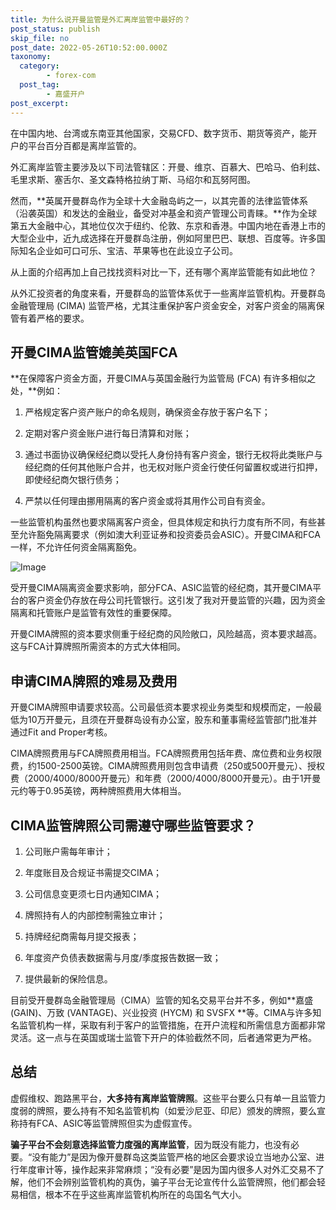```yaml
---
title: 为什么说开曼监管是外汇离岸监管中最好的？
post_status: publish
skip_file: no
post_date: 2022-05-26T10:52:00.000Z
taxonomy:
  category:
        - forex-com
  post_tag:
        - 嘉盛开户
post_excerpt: 
---
```

在中国内地、台湾或东南亚其他国家，交易CFD、数字货币、期货等资产，能开户的平台百分百都是离岸监管的。

外汇离岸监管主要涉及以下司法管辖区：开曼、维京、百慕大、巴哈马、伯利兹、毛里求斯、塞舌尔、圣文森特格拉纳丁斯、马绍尔和瓦努阿图。

然而，**英属开曼群岛作为全球十大金融岛屿之一，以其完善的法律监管体系（沿袭英国）和发达的金融业，备受对冲基金和资产管理公司青睐。**作为全球第五大金融中心，其地位仅次于纽约、伦敦、东京和香港。中国内地在香港上市的大型企业中，近九成选择在开曼群岛注册，例如阿里巴巴、联想、百度等。许多国际知名企业如可口可乐、宝洁、苹果等也在此设立子公司。

从上面的介绍再加上自己找找资料对比一下，还有哪个离岸监管能有如此地位？

从外汇投资者的角度来看，开曼群岛的监管体系优于一些离岸监管机构。开曼群岛金融管理局 (CIMA) 监管严格，尤其注重保护客户资金安全，对客户资金的隔离保管有着严格的要求。

## 开曼CIMA监管媲美英国FCA

**在保障客户资金方面，开曼CIMA与英国金融行为监管局 (FCA) 有许多相似之处，**例如：

1. 严格规定客户资产账户的命名规则，确保资金存放于客户名下；

1. 定期对客户资金账户进行每日清算和对账；

1. 通过书面协议确保经纪商以受托人身份持有客户资金，银行无权将此类账户与经纪商的任何其他账户合并，也无权对账户资金行使任何留置权或进行扣押，即使经纪商欠银行债务；

1. 严禁以任何理由挪用隔离的客户资金或将其用作公司自有资金。

一些监管机构虽然也要求隔离客户资金，但具体规定和执行力度有所不同，有些甚至允许豁免隔离要求（例如澳大利亚证券和投资委员会ASIC）。开曼CIMA和FCA一样，不允许任何资金隔离豁免。

![Image](https://prod-files-secure.s3.us-west-2.amazonaws.com/39ed1227-6d7d-4570-be36-9ccd4a2c4241/bd849744-3fcb-4a37-8312-357962c8f065/image.png?X-Amz-Algorithm=AWS4-HMAC-SHA256&X-Amz-Content-Sha256=UNSIGNED-PAYLOAD&X-Amz-Credential=ASIAZI2LB466ZLUTP75Y%2F20250420%2Fus-west-2%2Fs3%2Faws4_request&X-Amz-Date=20250420T101334Z&X-Amz-Expires=3600&X-Amz-Security-Token=IQoJb3JpZ2luX2VjEBYaCXVzLXdlc3QtMiJHMEUCIQDlcx%2Fj227ZU6U1oSHGozWtpQkR4Tl%2FSnmbYnGt8QPsDwIgU6XOCX2AWOVRomkuLlIA71xqX%2BheQQr2giw0WXnEhy8qiAQIn%2F%2F%2F%2F%2F%2F%2F%2F%2F%2F%2FARAAGgw2Mzc0MjMxODM4MDUiDDkQIl4ZK%2FHzfKYfOSrcA0YEKNFh8kxNbDMl0f4ma8txtDeabNTo7pFpziRUkob5pKb65xH9%2FkS%2Fheyhydf6ikgr7ojqma4J5FuohSp95qrhe7cLleWwMsyDxgZ1vfOSL2tmHJtbWZsIez%2BCKYTqJMnevCo2UsVW88rZKGw4aQw3FEjiXA8%2Bofx4YlXcB0ifaaorpFAjXI5Rlgsw1u1MGMt6GFAWYMDVPcekoPpfB91mJt5C8JM0MjpSoYYAUUYUbFoOZBP1OUoTJqOG9GR3NwyjLFitNcQU8k9cHDf%2BnPq2ctvFdGK3lZ9dwJoNgddRZjeN5mQNL5EuEeZBwK6wsZxvkogFJM1ZwsgZF1NVwAnyF1zJwEJjweamFzvUfCFjETOhgMOKbrb5kcM5mA2mHV4WM3XhMBNBXI4iFooJJehs%2Byl%2B9VJ0kvMYbsixpfHwGVxRNwTM5RkRONzWU%2BAtaMgm6ZEK8IMKtNdSoXHP%2B6iQQ3D3KrbMZPHjFir7SZmqWXHT5HL4NsmXrE3TONB9wbMllOK%2BcfKx9uEo1rneMu9kAtKReJomFPjeMmif8bUKKI1ebSAciDNCDODcUaIL5LNVi1aR%2B716w9TCaR9i%2BkZvY23BJ1hekxhJ3guc%2BioNtbsJJY%2FV0I5vTNraMP6hksAGOqUBJa2FPb%2B2%2BEpWcsMKUDOW0zYxlM6cquQPYvlyg%2FXDcIh8HH0D62xWPnvAvAwEYFr9%2FyCL%2BlnMSpF6SIJZK%2Bnsx9jEJmmgngnRUqQWD2HhXAj%2F7nf8GpeaoFYYh%2FIQqW3AraoA46wcVRICCxOi6TMPBGpuSrQkfsZimZ6MJpyRYSRLSLt2%2FjFB%2BeIslqX4sdrJEkK1tCiJC5SNst5eWpIxBuwphfVE&X-Amz-Signature=558ed4f9023a8bec6bc2dab177c812222ea0d754f558463bf93e31c6b8f6f26b&X-Amz-SignedHeaders=host&x-id=GetObject)

受开曼CIMA隔离资金要求影响，部分FCA、ASIC监管的经纪商，其开曼CIMA平台的客户资金仍存放在母公司托管银行。这引发了我对开曼监管的兴趣，因为资金隔离和托管账户是监管有效性的重要保障。

开曼CIMA牌照的资本要求侧重于经纪商的风险敞口，风险越高，资本要求越高。这与FCA计算牌照所需资本的方式大体相同。

## **申请CIMA牌照的难易及费用**

开曼CIMA牌照申请要求较高。公司最低资本要求视业务类型和规模而定，一般最低为10万开曼元，且须在开曼群岛设有办公室，股东和董事需经监管部门批准并通过Fit and Proper考核。

CIMA牌照费用与FCA牌照费用相当。FCA牌照费用包括年费、席位费和业务权限费，约1500-2500英镑。CIMA牌照费用则包含申请费（250或500开曼元）、授权费（2000/4000/8000开曼元）和年费（2000/4000/8000开曼元）。由于1开曼元约等于0.95英镑，两种牌照费用大体相当。

## CIMA监管牌照公司需遵守哪些监管要求？

1. 公司账户需每年审计；

1. 年度账目及合规证书需提交CIMA；

1. 公司信息变更须七日内通知CIMA；

1. 牌照持有人的内部控制需独立审计；

1. 持牌经纪商需每月提交报表；

1. 年度资产负债表数据需与月度/季度报告数据一致；

1. 提供最新的保险信息。

目前受开曼群岛金融管理局（CIMA）监管的知名交易平台并不多，例如**嘉盛 (GAIN)、万致 (VANTAGE)、兴业投资 (HYCM) 和 SVSFX **等。CIMA与许多知名监管机构一样，采取有利于客户的监管措施，在开户流程和所需信息方面都非常灵活。这一点与在英国或瑞士监管下开户的体验截然不同，后者通常更为严格。

## 总结

虚假维权、跑路黑平台，**大多持有离岸监管牌照**。这些平台要么只有单一且监管力度弱的牌照，要么持有不知名监管机构（如爱沙尼亚、印尼）颁发的牌照，要么宣称持有FCA、ASIC等监管牌照但实为虚假宣传。

**骗子平台不会刻意选择监管力度强的离岸监管**，因为既没有能力，也没有必要。“没有能力”是因为像开曼群岛这类监管严格的地区会要求设立当地办公室、进行年度审计等，操作起来非常麻烦；“没有必要”是因为国内很多人对外汇交易不了解，他们不会辨别监管机构的真伪，骗子平台无论宣传什么监管牌照，他们都会轻易相信，根本不在乎这些离岸监管机构所在的岛国名气大小。